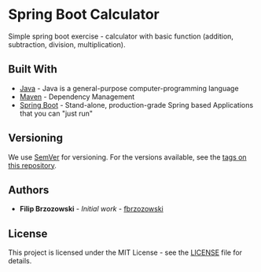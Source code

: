 # Spring Boot Calculator

Simple spring boot exercise - calculator with basic function (addition, subtraction, division, multiplication). 

## Built With

* [Java](https://www.java.com/en/) - Java is a general-purpose computer-programming language 
* [Maven](https://maven.apache.org/) - Dependency Management
* [Spring Boot](http://spring.io/projects/spring-boot) - Stand-alone, production-grade Spring based Applications that you can "just run"

## Versioning

We use [SemVer](http://semver.org/) for versioning. For the versions available, see the [tags on this repository](https://github.com/fbrzozowski/java-spring-web-calculator/tags). 

## Authors

* **Filip Brzozowski** - *Initial work* - [fbrzozowski](https://github.com/fbrzozowski)

## License

This project is licensed under the MIT License - see the [LICENSE](LICENSE) file for details.
